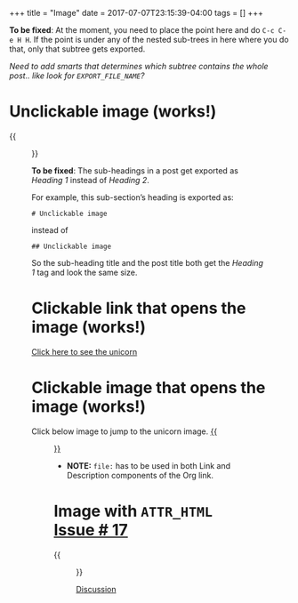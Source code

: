 +++
title = "Image"
date = 2017-07-07T23:15:39-04:00
tags = []
+++

**To be fixed**: At the moment, you need to place the point here and do `C-c C-e H H`. If the point is under any of the nested sub-trees in here where you do that, only that subtree gets exported.

*Need to add smarts that determines which subtree contains the whole post.. like look for `EXPORT_FILE_NAME`?*


# Unclickable image (works!)

{{<figure src="/images/org-mode-unicorn-logo.png" caption="" class="nil">}}

**To be fixed**: The sub-headings in a post get exported as *Heading 1* instead of *Heading 2*.

For example, this sub-section&rsquo;s heading is exported as:

    # Unclickable image

instead of

    ## Unclickable image

So the sub-heading title and the post title both get the *Heading 1* tag and look the same size.


# Clickable link that opens the image (works!)

[Click here to see the unicorn](/images/org-mode-unicorn-logo.png)


# Clickable image that opens the image (works!)

Click below image to jump to the unicorn image. [{{<figure src="/images/org-mode-unicorn-logo.png" caption="" class="nil">}}](/images/org-mode-unicorn-logo.png)

-   **NOTE:** `file:` has to be used in both Link and Description components of the Org link.


# Image with `ATTR_HTML` [Issue # 17](https://github.com/kaushalmodi/ox-hugo/issues/17)

{{<figure src="/images/org-mode-unicorn-logo.png" caption="" class="inset">}}

[Discussion](https://github.com/kaushalmodi/ox-hugo/issues/17#issuecomment-313627728)
